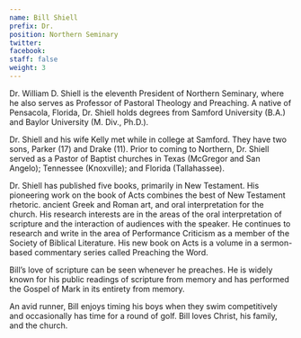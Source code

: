 ```yaml
---
name: Bill Shiell
prefix: Dr.
position: Northern Seminary
twitter: 
facebook: 
staff: false
weight: 3
---
```


Dr. William D. Shiell is the eleventh President of Northern Seminary, where he also serves as Professor of Pastoral Theology and Preaching. A native of Pensacola, Florida, Dr. Shiell holds degrees from Samford University (B.A.) and Baylor University (M. Div., Ph.D.).

Dr. Shiell and his wife Kelly met while in college at Samford. They have two sons, Parker (17) and Drake (11). Prior to coming to Northern, Dr. Shiell served as a Pastor of Baptist churches in Texas (McGregor and San Angelo); Tennessee (Knoxville); and Florida (Tallahassee).

Dr. Shiell has published five books, primarily in New Testament. His pioneering work on the book of Acts combines the best of New Testament rhetoric. ancient Greek and Roman art, and oral interpretation for the church. His research interests are in the areas of the oral interpretation of scripture and the interaction of audiences with the speaker. He continues to research and write in the area of Performance Criticism as a member of the Society of Biblical Literature. His new book on Acts is a volume in a sermon-based commentary series called Preaching the Word.

Bill’s love of scripture can be seen whenever he preaches. He is widely known for his public readings of scripture from memory and has performed the Gospel of Mark in its entirety from memory.

An avid runner, Bill enjoys timing his boys when they swim competitively and occasionally has time for a round of golf. Bill loves Christ, his family, and the church.
